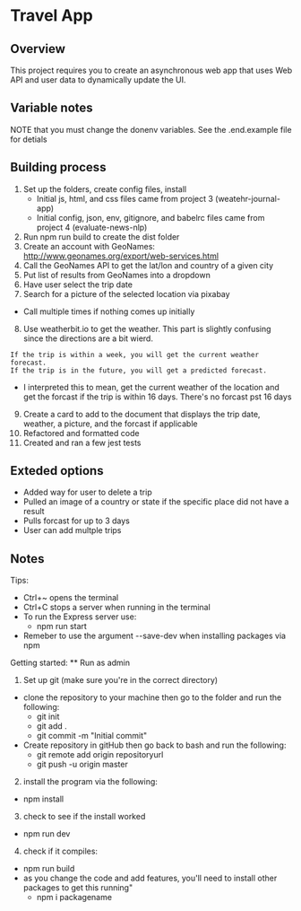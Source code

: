 # Travel App

## Overview
This project requires you to create an asynchronous web app that uses Web API and user data to dynamically update the UI. 

## Variable notes
NOTE that you must change the donenv variables.  See the .end.example file for detials

## Building process

1. Set up the folders, create config files, install
    - Initial js, html, and css files came from project 3 (weatehr-journal-app)
    - Initial config, json, env, gitignore, and babelrc files came from project 4 (evaluate-news-nlp)
2. Run npm run build to create the dist folder
3. Create an account with GeoNames: http://www.geonames.org/export/web-services.html
4. Call the GeoNames API to get the lat/lon and country of a given city
5. Put list of results from GeoNames into a dropdown
6. Have user select the trip date
7. Search for a picture of the selected location via pixabay
  - Call multiple times if nothing comes up initially
8. Use weatherbit.io to get the weather.  This part is slightly confusing since the directions are a bit wierd.
```
If the trip is within a week, you will get the current weather forecast.
If the trip is in the future, you will get a predicted forecast.
```
- I interpreted this to mean, get the current weather of the location and get the forcast if the trip is within 16 days.  There's no forcast pst 16 days
9. Create a card to add to the document that displays the trip date, weather, a picture, and the forcast if applicable
10. Refactored and formatted code
11. Created and ran a few jest tests


## Exteded options
- Added way for user to delete a trip
- Pulled an image of a country or state if the specific place did not have a result
- Pulls forcast for up to 3 days
- User can add multple trips

## Notes
Tips:
  - Ctrl+~ opens the terminal
  - Ctrl+C stops a server when running in the terminal
  - To run the Express server use:
    - npm run start
  - Remeber to use the argument --save-dev when installing packages via npm

Getting started:
** Run as admin
1. Set up git (make sure you're in the correct directory)
  - clone the repository to your machine then go to the folder and run the following:
    - git init
    - git add .
    - git commit -m "Initial commit"
  - Create repository in gitHub then go back to bash and run the following:
    - git remote add origin repositoryurl
    - git push -u origin master
2. install the program via the following:
  - npm install
3. check to see if the install worked
  - npm run dev
4. check if it compiles:
  - npm run build
  - as you change the code and add features, you'll need to install other packages to get this running"
    - npm i packagename